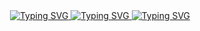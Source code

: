 <div align="center">
  <a href="https://git.io/typing-svg">
    <img src="https://readme-typing-svg.demolab.com?font=Poppins&pause=1000&color=00ffff&width=435&lines=----------------------------" alt="Typing SVG" />
  </a>
  <a href="https://git.io/typing-svg">
    <img src="https://readme-typing-svg.demolab.com?font=Poppins&pause=1000&color=00ffff&width=435&lines=Hi...+Hi...+Lets+Be+Friends+(⁠٥⁠↼⁠_⁠↼⁠)" alt="Typing SVG" />
  </a>
  <a href="https://git.io/typing-svg">
    <img src="https://readme-typing-svg.demolab.com?font=Poppins&pause=1000&color=00ffff&width=435&lines=----------------------------" alt="Typing SVG" />
  </a>
</div>

